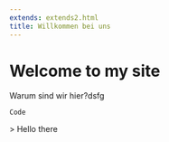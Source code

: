 ```yaml
---
extends: extends2.html
title: Willkommen bei uns
---
```



# Welcome to my site

Warum sind wir hier?dsfg

```
Code
```

<div>
> Hello there
</div>